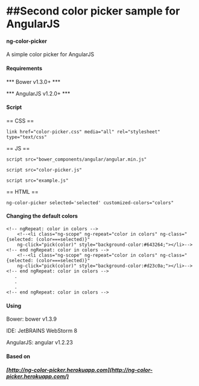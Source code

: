 
##Second color picker sample for AngularJS
==
#### ng-color-picker
A simple color picker for AngularJS


#### Requirements

*** Bower v1.3.0+ ***

*** AngularJS v1.2.0+ ***


#### Script

== CSS ==

    link href="color-picker.css" media="all" rel="stylesheet" type="text/css"

== JS ==

    script src="bower_components/angular/angular.min.js"

    script src="color-picker.js"

    script src="example.js"

== HTML ==

    ng-color-picker selected='selected' customized-colors="colors"


#### Changing the default colors


<!--<ul>-->
    <!-- ngRepeat: color in colors -->
        <!--<li class="ng-scope" ng-repeat="color in colors" ng-class="{selected: (color===selected)}" 
        ng-click="pick(color)" style="background-color:#643264;"></li>-->
    <!-- end ngRepeat: color in colors -->
        <!--<li class="ng-scope" ng-repeat="color in colors" ng-class="{selected: (color===selected)}" 
        ng-click="pick(color)" style="background-color:#d23c0a;"></li>-->
    <!-- end ngRepeat: color in colors -->
       .
       .
       .
    <!-- end ngRepeat: color in colors -->
<!--</ul>-->


#### Using

Bower: bower v1.3.9

IDE: JetBRAINS WebStorm 8

AngularJS: angular v1.2.23


#### Based on

##### [http://ng-color-picker.herokuapp.com](http://ng-color-picker.herokuapp.com/)

